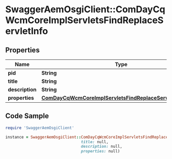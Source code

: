 # SwaggerAemOsgiClient::ComDayCqWcmCoreImplServletsFindReplaceServletInfo

## Properties

Name | Type | Description | Notes
------------ | ------------- | ------------- | -------------
**pid** | **String** |  | [optional] 
**title** | **String** |  | [optional] 
**description** | **String** |  | [optional] 
**properties** | [**ComDayCqWcmCoreImplServletsFindReplaceServletProperties**](ComDayCqWcmCoreImplServletsFindReplaceServletProperties.md) |  | [optional] 

## Code Sample

```ruby
require 'SwaggerAemOsgiClient'

instance = SwaggerAemOsgiClient::ComDayCqWcmCoreImplServletsFindReplaceServletInfo.new(pid: null,
                                 title: null,
                                 description: null,
                                 properties: null)
```



